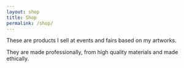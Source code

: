 ```yaml
---
layout: shop
title: Shop
permalink: /shop/
---
```

These are products I sell at events and fairs based on my artworks.

They are made professionally, from high quality materials and made ethically.
